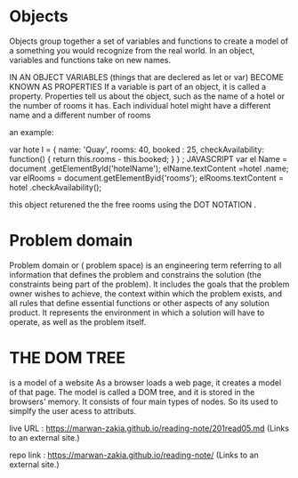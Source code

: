 # Objects 

Objects group together a set of variables and functions to create a model of a something you would recognize from the real world. In an object, variables and functions take on new names.

IN AN OBJECT VARIABLES (things that are declered as let or var) BECOME KNOWN AS PROPERTIES If a variable is part of an object, it is called a property. Properties tell us about the object, such as the name of a hotel or the number of rooms it has. Each individual hotel might have a different name and a different number of rooms

an example:

var hote l = {
name: 'Quay',
rooms: 40,
booked : 25,
checkAvailability: function() {
return this.rooms - this.booked;
}
} ;
JAVASCRIPT
var el Name = document .getElementByld('hotelName');
elName.textContent =hotel .name;
var elRooms = document.getElementByid{'rooms');
elRooms.textContent = hotel .checkAvailability(); 

this object returened the the free rooms using the DOT NOTATION .

# Problem domain
Problem domain or ( problem space) is an engineering term referring to all information that defines the problem and constrains the solution (the constraints being part of the problem). It includes the goals that the problem owner wishes to achieve, the context within which the problem exists, and all rules that define essential functions or other aspects of any solution product. It represents the environment in which a solution will have to operate, as well as the problem itself.

# THE DOM TREE 
is a model of a website As a browser loads a web page, it creates a model of that page. The model is called a DOM tree, and it is stored in the browsers' memory. It consists of four main types of nodes. So its used to simplfy the user acess to attributs.

 

live URL : https://marwan-zakia.github.io/reading-note/201read05.md (Links to an external site.)

repo link : https://marwan-zakia.github.io/reading-note/ (Links to an external site.) 
